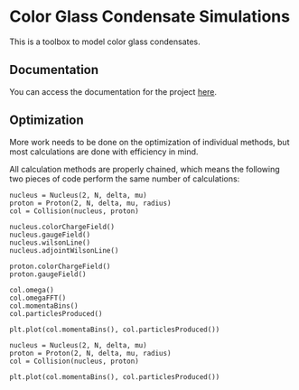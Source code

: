 # Color Glass Condensate Simulations

This is a toolbox to model color glass condensates.

## Documentation

You can access the documentation for the project [here](https://jfeatherstone.github.io/ParticleProduction/docs/index.html).

## Optimization

More work needs to be done on the optimization of individual methods, but most calculations are done with efficiency in mind.

All calculation methods are properly chained, which means the following two pieces of code perform the same number of calculations:

```
nucleus = Nucleus(2, N, delta, mu)
proton = Proton(2, N, delta, mu, radius)
col = Collision(nucleus, proton)

nucleus.colorChargeField()
nucleus.gaugeField()
nucleus.wilsonLine()
nucleus.adjointWilsonLine()

proton.colorChargeField()
proton.gaugeField()

col.omega()
col.omegaFFT()
col.momentaBins()
col.particlesProduced()

plt.plot(col.momentaBins(), col.particlesProduced())
```

```
nucleus = Nucleus(2, N, delta, mu)
proton = Proton(2, N, delta, mu, radius)
col = Collision(nucleus, proton)

plt.plot(col.momentaBins(), col.particlesProduced())
```
